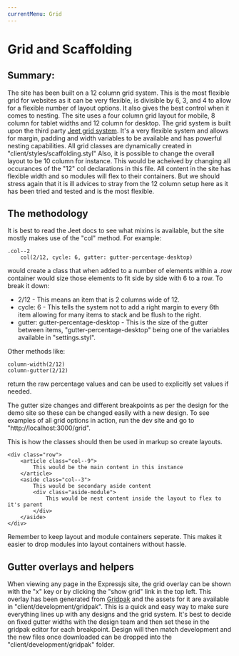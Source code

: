 ```yaml
---
currentMenu: Grid
---
```


Grid and Scaffolding
============


## Summary:
The site has been built on a 12 column grid system. This is the most flexible grid for websites as it can be very flexible, is divisible by 6, 3, and 4 to allow for a flexible number of layout options. It also gives the best control when it comes to nesting. The site uses a four column grid layout for mobile, 8 column for tablet widths and 12 column for desktop.
The grid system is built upon the third party [Jeet grid system](http://jeet.gs/). It's a very flexible system and allows for margin, padding and width variables to be available and has powerful nesting capabilities. All grid classes are dynamically created in "client/styles/scaffolding.styl"
Also, it is possible to change the overall layout to be 10 column for instance. This would be acheived by changing all occurances of the "12" col declarations in this file. All content in the site has flexible width and so modules will flex to their containers. But we should stress again that it is ill advices to stray from the 12 column setup here as it has been tried and tested and is the most flexible.

## The methodology

It is best to read the Jeet docs to see what mixins is available, but the site mostly makes use of the "col" method. For example:
```
.col--2
    col(2/12, cycle: 6, gutter: gutter-percentage-desktop)
```
would create a class that when added to a number of elements within a .row container would size those elements to fit side by side with 6 to a row. To break it down:
- 2/12 - This means an item that is 2 columns wide of 12.
- cycle: 6 - This tells the system not to add a right margin to every 6th item allowing for many items to stack and be flush to the right.
- gutter: gutter-percentage-desktop - This is the size of the gutter between items, "gutter-percentage-desktop" being one of the variables available in "settings.styl". 

Other methods like:
```
column-width(2/12)
column-gutter(2/12)
```
return the raw percentage values and can be used to explicitly set values if needed.

The gutter size changes and different breakpoints as per the design for the demo site so these can be changed easily with a new design.
To see examples of all grid options in action, run the dev site and go to "http://localhost:3000/grid".

This is how the classes should then be used in markup so create layouts.
```
<div class="row">
    <article class="col--9">
        This would be the main content in this instance
    </article>
    <aside class="col--3">
        This would be secondary aside content
        <div class="aside-module">
            This would be nest content inside the layout to flex to it's parent
        </div>
    </aside>
</div>
```
Remember to keep layout and module containers seperate. This makes it easier to drop modules into layout containers without hassle.

## Gutter overlays and helpers
When viewing any page in the Expressjs site, the grid overlay can be shown with the "x" key or by clicking the "show grid" link in the top left. This overlay has been generated from [Gridpak](http://gridpak.com/) and the assets for it are available in "client/development/gridpak". This is a quick and easy way to make sure everything lines up with any designs and the grid system. It's best to decide on fixed gutter widths with the design team and then set these in the gridpak editor for each breakpoint. Design will then match development and the new files once downloaded can be dropped into the "client/development/gridpak" folder.

